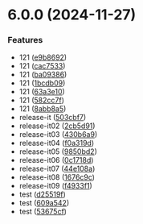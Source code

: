 # 6.0.0 (2024-11-27)

### Features

- 121 ([e9b8692](https://github.com/cychnfang/axios-admin-model/commit/e9b86924643e85dba01f3a566f95899061eb017c))
- 121 ([cac7533](https://github.com/cychnfang/axios-admin-model/commit/cac7533457652ca84b7da518cca5c8f91036dfc3))
- 121 ([ba09386](https://github.com/cychnfang/axios-admin-model/commit/ba0938615e0b88ff1ab01c9fca3e24ab9527c07c))
- 121 ([1bcdb09](https://github.com/cychnfang/axios-admin-model/commit/1bcdb0952055d5a9e5664e569e691a0d272eeec6))
- 121 ([63a3e10](https://github.com/cychnfang/axios-admin-model/commit/63a3e10e9b66376a0980618ca9bb7184c1e81ea8))
- 121 ([582cc7f](https://github.com/cychnfang/axios-admin-model/commit/582cc7fc13b69f0e6cb200c69942cf38642cc931))
- 121 ([8abb8a5](https://github.com/cychnfang/axios-admin-model/commit/8abb8a5c3096de9a7b9058a6c186f90883cc01d5))
- release-it ([503cbf7](https://github.com/cychnfang/axios-admin-model/commit/503cbf7a918018b11b8c836cf56392f7930d34a1))
- release-it02 ([2cb5d91](https://github.com/cychnfang/axios-admin-model/commit/2cb5d911d20a5cb8170f78d7e04ffc79d782ecae))
- release-it03 ([430b6a9](https://github.com/cychnfang/axios-admin-model/commit/430b6a9e41ec1509c3e503840ddfd96150f5ca90))
- release-it04 ([f0a319d](https://github.com/cychnfang/axios-admin-model/commit/f0a319dcfc6fdc98460fe55b81f8c9bdbe628375))
- release-it05 ([9850bd2](https://github.com/cychnfang/axios-admin-model/commit/9850bd2ec7b3f4062abdc3ed68b1c78fa4ee9fa1))
- release-it06 ([0c1718d](https://github.com/cychnfang/axios-admin-model/commit/0c1718df8e7cbb80b92b7f3c21a4a01f48dbaff5))
- release-it07 ([44e108a](https://github.com/cychnfang/axios-admin-model/commit/44e108af3c3fedccc3b7bd68b76d1b698df8080a))
- release-it08 ([1676c9c](https://github.com/cychnfang/axios-admin-model/commit/1676c9c6d9bf1b3b4b254df48329501577c3bbae))
- release-it09 ([f4933f1](https://github.com/cychnfang/axios-admin-model/commit/f4933f1692af3c5bee74e62a84fa9f181b09ae92))
- test ([d25519f](https://github.com/cychnfang/axios-admin-model/commit/d25519fec2703794381fe186c7b753ae1e75e443))
- test ([609a542](https://github.com/cychnfang/axios-admin-model/commit/609a542ee22e70be58312eae1a2d7ccff57ce356))
- test ([53675cf](https://github.com/cychnfang/axios-admin-model/commit/53675cf009e7e907e0e931206b6cb41fe3aca4cd))
